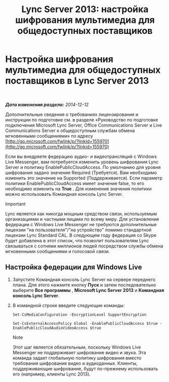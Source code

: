 ﻿---
title: 'Lync Server 2013: настройка шифрования мультимедиа для общедоступных поставщиков'
TOCTitle: Настройка шифрования мультимедиа для общедоступных поставщиков
ms:assetid: a95814cf-c5a9-4652-8ffc-c469a2653153
ms:mtpsurl: https://technet.microsoft.com/ru-ru/library/JJ205149(v=OCS.15)
ms:contentKeyID: 49310795
ms.date: 05/19/2016
mtps_version: v=OCS.15
ms.translationtype: HT
---

# Настройка шифрования мультимедиа для общедоступных поставщиков в Lync Server 2013

 

_**Дата изменения раздела:** 2014-12-12_

Дополнительные сведения о требованиях лицензирования и инструкции по подготовке см. в разделе «Руководство по подготовке подключения Microsoft Lync Server, Office Communications Server и Live Communications Server к общедоступным службам обмена мгновенными сообщениями» по адресу [http://go.microsoft.com/fwlink/p/?linkId=155970](http://go.microsoft.com/fwlink/p/?linkid=155970)

Если вы внедряете федерацию аудио- и видеотрансляций с Windows Live Messenger, вам потребуется изменить уровень шифрования Lync Server и политику EnablePublicCloudAccess. По умолчанию для уровня шифрования задано значение Required (Требуется). Вам необходимо изменить это значение на Supported (Поддерживается). Если параметр политики EnablePublicCloudAccess имеет значение false, то его необходимо изменить на **True** . Для изменения значения политики можно использовать Командная консоль Lync Server.

> [!IMPORTANT]  
> Lync является как никогда мощным средством связи, используемым организациями и частными лицами по всему миру. Для установления федерации с Windows Live Messenger не требуются дополнительные лицензии &quot;на пользователя&quot;/&quot;на устройство&quot; помимо стандартной лицензии Lync Standard CAL. В следующем году федерация со Skype будет добавлена в этот список, что позволит пользователям Lync связываться с сотнями миллионов людей посредством службы обмена мгновенными сообщениями и голосовой связи.

## Настройка федерации для Windows Live

1.  Запустите Командная консоль Lync Server на сервере переднего плана. Для этого нажмите кнопку **Пуск** и затем последовательно выберите **Все программы** , **Microsoft Lync Server 2013** и **Командная консоль Lync Server**.

2.  В командной строке введите следующие команды:
    
    ```
    Set-CsMediaConfiguration -EncryptionLevel SupportEncryption
    ```
    ```
    Set-CsExternalAccessPolicy Global -EnablePublicCloudAccess $true -EnablePublicCloudAudioVideoAccess $true
    ```
    
    > [!NOTE]  
    > Этот шаг является обязательным, поскольку Windows Live Messenger не поддерживает шифрование видео и звука. Эта команда задает глобальную политику шифрования вместо требования шифрования видео и аудиоданных. Клиенты, поддерживающие шифрование, будут по-прежнему использовать его (например, клиенты Lync 2013).
